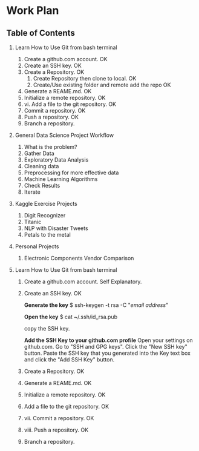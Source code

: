 # Work Plan

## Table of Contents
1. Learn How to Use Git from bash terminal
    1. Create a github.com account. OK
    1. Create an SSH key. OK
    1. Create a Repository. OK
        1. Create Repository then clone to local. OK
        1. Create/Use existing folder and remote add the repo OK
    1. Generate a REAME.md. OK
    1. Initialize a remote repository. OK
    1. vi. Add a file to the git repository. OK
    1. Commit a repository. OK
    1. Push a repository. OK
    1. Branch a repository.

1. General Data Science Project Workflow
    1.  What is the problem?
    1.  Gather Data
    1.  Exploratory Data Analysis
    1.  Cleaning data
    1.  Preprocessing for more effective data
    1.  Machine Learning Algorithms
    1.  Check Results
    1.  Iterate

1. Kaggle Exercise Projects
    1.  Digit Recognizer
    1.  Titanic
    1.  NLP with Disaster Tweets
    1.  Petals to the metal

1.  Personal Projects
    1.  Electronic Components Vendor Comparison

1. Learn How to Use Git from bash terminal
    1. Create a github.com account.
        Self Explanatory.

    1. Create an SSH key. OK

        __Generate the key__
        $ ssh-keygen -t rsa -C "*email address*"

        __Open the key__
        $ cat ~/.ssh/id_rsa.pub

        copy the SSH key.

        __Add the SSH Key to your github.com profile__
        Open your settings on github.com.
        Go to "SSH and GPG keys".
        Click the "New SSH key" button.
        Paste the SSH key that you generated into the Key text box and click the "Add SSH Key" button.

    1. Create a Repository. OK
    1. Generate a REAME.md. OK
    1. Initialize a remote repository. OK
    1. Add a file to the git repository. OK
    1. vii. Commit a repository. OK
    1. viii. Push a repository. OK
    1. Branch a repository.